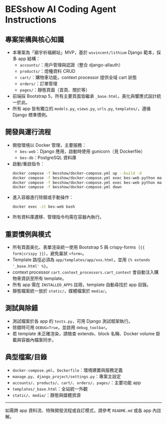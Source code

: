 # BESshow AI Coding Agent Instructions

## 專案架構與核心知識
- 本專案為「廟宇祈福網站」MVP，基於 `wsvincent/lithium` Django 範本，採多 app 結構：
  - `accounts/`：用戶管理與認證（整合 django-allauth）
  - `products/`：燈種資料 CRUD
  - `cart/`：購物車功能，context processor 提供全域 cart 狀態
  - `orders/`：訂單管理
  - `pages/`：靜態頁面（首頁、關於等）
- 前端採 Bootstrap 5，所有主要頁面皆繼承 `_base.html`，美化與響應式設計統一於此。
- 所有 app 皆有獨立的 `models.py`, `views.py`, `urls.py`, `templates/`，遵循 Django 標準慣例。

## 開發與運行流程
- 開發環境以 Docker 管理，主要服務：
  - `bes-web`：Django 應用，啟動時使用 gunicorn（見 Dockerfile）
  - `bes-db`：PostgreSQL 資料庫
- 啟動/重啟指令：
  ```bash
  docker compose -f besshow/docker-compose.yml up --build -d
  docker compose -f besshow/docker-compose.yml exec bes-web python manage.py migrate
  docker compose -f besshow/docker-compose.yml exec bes-web python manage.py createsuperuser
  docker compose -f besshow/docker-compose.yml down
  ```
- 進入容器進行除錯或手動操作：
  ```bash
  docker exec -it bes-web bash
  ```
- 所有資料庫遷移、管理指令均需在容器內執行。

## 重要慣例與模式
- 所有頁面美化、表單渲染統一使用 Bootstrap 5 與 crispy-forms（`{{ form|crispy }}`），避免巢狀 `<form>`。
- Template 路徑必須為 `app/templates/app/xxx.html`，並用 `{% extends '_base.html' %}`。
- context processor `cart.context_processors.cart_context` 會自動注入購物車資訊至所有 template。
- 所有 app 需在 `INSTALLED_APPS` 註冊，template 自動尋找於 app 目錄。
- 靜態檔案統一放於 `static/`，媒體檔案於 `media/`。

## 測試與除錯
- 測試檔案於各 app 的 `tests.py`，可用 Django 測試框架執行。
- 除錯時可用 `DEBUG=True`，並啟用 `debug_toolbar`。
- 若 template 未正確渲染，請檢查 extends、block 名稱、Docker volume 掛載與容器內檔案同步。

## 典型檔案/目錄
- `docker-compose.yml`、`Dockerfile`：環境建置與服務定義
- `manage.py`、`django_project/settings.py`：專案主設定
- `accounts/`、`products/`、`cart/`、`orders/`、`pages/`：主要功能 app
- `templates/_base.html`：全站統一外觀
- `static/`、`media/`：靜態與媒體資源

---
如需跨 app 資料流、特殊開發流程或自訂模式，請參考 `README.md` 或各 app 內註解。
